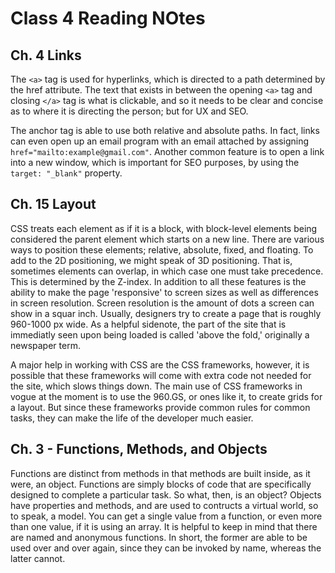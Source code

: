 # Class 4 Reading NOtes

## Ch. 4 Links

The `<a>` tag is used for hyperlinks, which is directed to a path determined by the href attribute. The text that exists in between the opening `<a>` tag and closing `</a>` tag is what is clickable, and so it needs to be clear and concise as to where it is directing the person; but for UX and SEO.

The anchor tag is able to use both relative and absolute paths. In fact, links can even open up an email program with an email attached by assigning `href="mailto:example@gmail.com"`. Another common feature is to open a link into a new window, which is important for SEO purposes, by using the `target: "_blank"` property. 

## Ch. 15 Layout

CSS treats each element as if it is a block, with block-level elements being considered the parent element which starts on a new line. There are various ways to position these elements; relative, absolute, fixed, and floating. To add to the 2D positioning, we might speak of 3D positioning. That is, sometimes elements can overlap, in which case one must take precedence. This is determined by the Z-index. In addition to all these features is the ability to make the page 'responsive' to screen sizes as well as differences in screen resolution. Screen resolution is the amount of dots a screen can show in a squar inch. Usually, designers try to create a page that is roughly 960-1000 px wide. As a helpful sidenote, the part of the site that is immediatly seen upon being loaded is called 'above the fold,' originally a newspaper term. 

A major help in working with CSS are the CSS frameworks, however, it is possible that these frameworks will come with extra code not needed for the site, which slows things down. The main use of CSS frameworks in vogue at the moment is to use the 960.GS, or ones like it, to create grids for a layout. But since these frameworks provide common rules for common tasks, they can make the life of the developer much easier. 

## Ch. 3 - Functions, Methods, and Objects

Functions are distinct from methods in that methods are built inside, as it were, an object. Functions are simply blocks of code that are specifically designed to complete a particular task. So what, then, is an object? Objects have properties and methods, and are used to contructs a virtual world, so to speak, a model. You can get a single value from a function, or even more than one value, if it is using an array. It is helpful to keep in mind that there are named and anonymous functions. In short, the former are able to be used over and over again, since they can be invoked by name, whereas the latter cannot. 